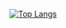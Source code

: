 [![Top Langs](https://github-readme-stats.vercel.app/api/top-langs/?username=freeholder&hide_title=true&layout=compact&langs_count=8&bg_color=080808&text_color=ffffff)](https://github.com/anuraghazra/github-readme-stats)

